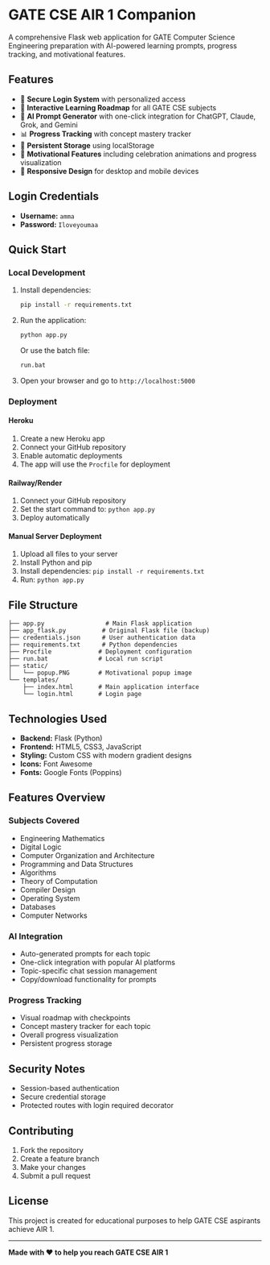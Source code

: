 # GATE CSE AIR 1 Companion

A comprehensive Flask web application for GATE Computer Science Engineering preparation with AI-powered learning prompts, progress tracking, and motivational features.

## Features

- 🔐 **Secure Login System** with personalized access
- 🎯 **Interactive Learning Roadmap** for all GATE CSE subjects
- 🤖 **AI Prompt Generator** with one-click integration for ChatGPT, Claude, Grok, and Gemini
- 📊 **Progress Tracking** with concept mastery tracker
- 💾 **Persistent Storage** using localStorage
- 🎉 **Motivational Features** including celebration animations and progress visualization
- 📱 **Responsive Design** for desktop and mobile devices

## Login Credentials

- **Username:** `amma`
- **Password:** `Iloveyoumaa`

## Quick Start

### Local Development

1. Install dependencies:
   ```bash
   pip install -r requirements.txt
   ```

2. Run the application:
   ```bash
   python app.py
   ```
   Or use the batch file:
   ```bash
   run.bat
   ```

3. Open your browser and go to `http://localhost:5000`

### Deployment

#### Heroku
1. Create a new Heroku app
2. Connect your GitHub repository
3. Enable automatic deployments
4. The app will use the `Procfile` for deployment

#### Railway/Render
1. Connect your GitHub repository
2. Set the start command to: `python app.py`
3. Deploy automatically

#### Manual Server Deployment
1. Upload all files to your server
2. Install Python and pip
3. Install dependencies: `pip install -r requirements.txt`
4. Run: `python app.py`

## File Structure

```
├── app.py                 # Main Flask application
├── app_flask.py          # Original Flask file (backup)
├── credentials.json      # User authentication data
├── requirements.txt      # Python dependencies
├── Procfile             # Deployment configuration
├── run.bat              # Local run script
├── static/
│   └── popup.PNG        # Motivational popup image
└── templates/
    ├── index.html       # Main application interface
    └── login.html       # Login page
```

## Technologies Used

- **Backend:** Flask (Python)
- **Frontend:** HTML5, CSS3, JavaScript
- **Styling:** Custom CSS with modern gradient designs
- **Icons:** Font Awesome
- **Fonts:** Google Fonts (Poppins)

## Features Overview

### Subjects Covered
- Engineering Mathematics
- Digital Logic
- Computer Organization and Architecture
- Programming and Data Structures
- Algorithms
- Theory of Computation
- Compiler Design
- Operating System
- Databases
- Computer Networks

### AI Integration
- Auto-generated prompts for each topic
- One-click integration with popular AI platforms
- Topic-specific chat session management
- Copy/download functionality for prompts

### Progress Tracking
- Visual roadmap with checkpoints
- Concept mastery tracker for each topic
- Overall progress visualization
- Persistent progress storage

## Security Notes

- Session-based authentication
- Secure credential storage
- Protected routes with login required decorator

## Contributing

1. Fork the repository
2. Create a feature branch
3. Make your changes
4. Submit a pull request

## License

This project is created for educational purposes to help GATE CSE aspirants achieve AIR 1.

---

**Made with ❤️ to help you reach GATE CSE AIR 1**
